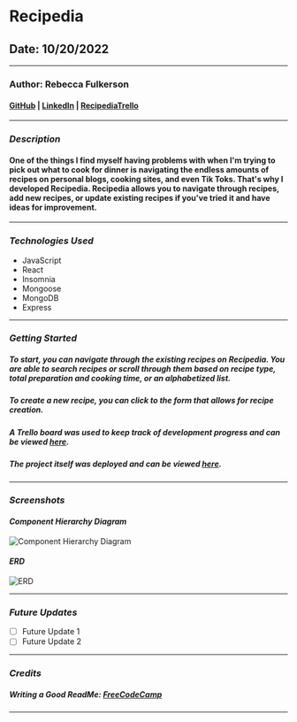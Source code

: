 # **Recipedia**

## **Date:** 10/20/2022
***

### **Author:** Rebecca Fulkerson


#### [GitHub](https://github.com/ralicynf) | [LinkedIn](https://www.linkedin.com/in/fulkersonrebecca/) | [RecipediaTrello](https://trello.com/b/I3xYgzyv/recipedia)
***

### ***Description***

#### One of the things I find myself having problems with when I'm trying to pick out what to cook for dinner is navigating the endless amounts of recipes on personal blogs, cooking sites, and even Tik Toks. That's why I developed Recipedia. Recipedia allows you to navigate through recipes, add new recipes, or update existing recipes if you've tried it and have ideas for improvement. 
***

### ***Technologies Used***

* JavaScript
* React
* Insomnia
* Mongoose
* MongoDB
* Express

***

### ***Getting Started***

##### To start, you can navigate through the existing recipes on Recipedia. You are able to search recipes or scroll through them based on recipe type, total preparation and cooking time, or an alphabetized list.
##### To create a new recipe, you can click to the form that allows for recipe creation. 
##### A Trello board was used to keep track of development progress and can be viewed [here](https://trello.com/b/I3xYgzyv/recipedia).
##### The project itself was deployed and can be viewed [here](URL).
***

### ***Screenshots*** 
#### *Component Hierarchy Diagram*
![Component Hierarchy Diagram](https://i.imgur.com/pL5r6z2.png)


#### *ERD*
![ERD](https://i.imgur.com/NARev6o.png)

***

### ***Future Updates***

- [ ] Future Update 1
- [ ] Future Update 2

***

### ***Credits***

##### Writing a Good ReadMe: [FreeCodeCamp](https://www.freecodecamp.org/news/how-to-write-a-good-readme-file/)

***
